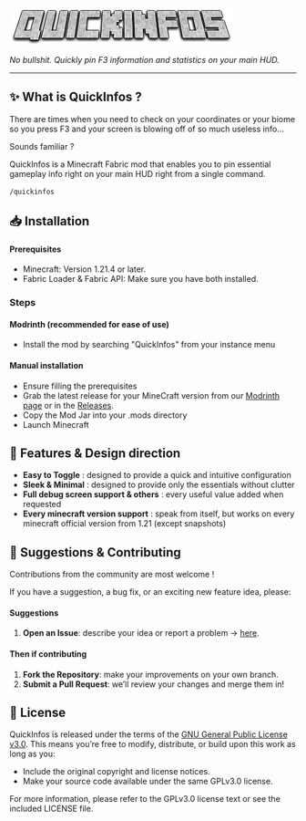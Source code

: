 ![QuickInfos](./docs/logo.png)

_No bullshit. Quickly pin F3 information and statistics on your main HUD._

---

## ✨ What is QuickInfos ?

There are times when you need to check on your coordinates or your biome so you press F3 and your screen is blowing off of so much useless info...

Sounds familiar ?

QuickInfos is a Minecraft Fabric mod that enables you to pin essential gameplay info right on your main HUD right from a single command.

```cmd
/quickinfos
```

## 📥 Installation

#### Prerequisites
- Minecraft: Version 1.21.4 or later.
- Fabric Loader & Fabric API: Make sure you have both installed.

### Steps

#### Modrinth (recommended for ease of use)
- Install the mod by searching "QuickInfos" from your instance menu

#### Manual installation
- Ensure filling the prerequisites
- Grab the latest release for your MineCraft version from our [Modrinth page]() or in the [Releases](https://github.com/Hugo-CASTELL/quickinfos/releases).
- Copy the Mod Jar into your .mods directory
- Launch Minecraft

## 🚀 Features & Design direction

- **Easy to Toggle** : designed to provide a quick and intuitive configuration
- **Sleek & Minimal** : designed to provide only the essentials without clutter
- **Full debug screen support & others** : every useful value added when requested
- **Every minecraft version support** : speak from itself, but works on every minecraft official version from 1.21 (except snapshots)

## 🤝 Suggestions & Contributing
Contributions from the community are most welcome ! 

If you have a suggestion, a bug fix, or an exciting new feature idea, please:

#### Suggestions

1. **Open an Issue**: describe your idea or report a problem -> [here](https://github.com/Hugo-CASTELL/quickinfos/issues).

#### Then if contributing

1. **Fork the Repository**: make your improvements on your own branch.
2. **Submit a Pull Request**: we’ll review your changes and merge them in!

## 📄 License
QuickInfos is released under the terms of the [GNU General Public License v3.0](./LICENSE). This means you’re free to modify, distribute, or build upon this work as long as you:

- Include the original copyright and license notices.
- Make your source code available under the same GPLv3.0 license.

For more information, please refer to the GPLv3.0 license text or see the included LICENSE file.